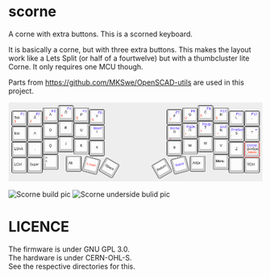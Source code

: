 # scorne
A corne with extra buttons. This is a scorned keyboard.

It is basically a corne, but with three extra buttons. This makes the layout work like a Lets Split (or half of a fourtwelve) but with a thumbcluster lite Corne. It only requires one MCU though.

Parts from https://github.com/MKSwe/OpenSCAD-utils are used in this project.

![Scorne keymap with Svorak layout](scorne.png)

![Scorne build pic](https://i.imgur.com/pntG12i.jpg)
![Scorne underside bulid pic](https://i.imgur.com/1n74GQY.jpg)


# LICENCE
The firmware is under GNU GPL 3.0.  
The hardware is under CERN-OHL-S.  
See the respective directories for this.
